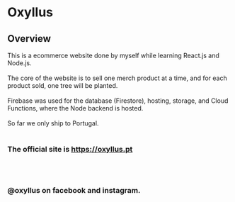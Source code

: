 
# Oxyllus

## Overview

This is a ecommerce website done by myself while learning React.js and Node.js.
<br></br>
The core of the website is to sell one merch product at a time, and for each product sold, one tree will be planted.
<br></br>
Firebase was used for the database (Firestore), hosting, storage, and Cloud Functions, where the Node backend is hosted.
<br></br>
So far we only ship to Portugal.
<br></br>
### The official site is https://oxyllus.pt
<br></br>
### @oxyllus on facebook and instagram.
